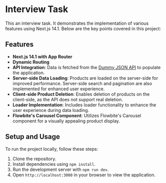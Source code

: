 # Interview Task

This an interview task. It demonstrates the implementation of various features using Next.js 14.1. Below are the key points covered in this project:

## Features

- **Next.js 14.1 with App Router**
- **Dynamic Routing**
- **API Integration**: Data is fetched from the [Dummy JSON API](https://dummyjson.com/) to populate the application.
- **Server-side Data Loading**: Products are loaded on the server-side for improved performance. Server-side search and pagination are also implemented for enhanced user experience.
- **Client-side Product Deletion**: Enables deletion of products on the client-side, as the API does not support real deletion.
- **Loader Implementation**: Includes loader functionality to enhance the user experience during data loading.
- **Flowbite's Carousel Component**: Utilizes Flowbite's Carousel component for a visually appealing product display.

## Setup and Usage

To run the project locally, follow these steps:

1. Clone the repository.
2. Install dependencies using `npm install`.
3. Run the development server with `npm run dev`.
4. Open `http://localhost:3000` in your browser to view the application.
